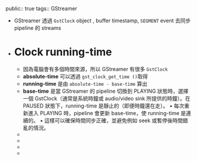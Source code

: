 public:: true
tags:: GStreamer

- GStreamer 透過 `GstClock` object , buffer timestamp, `SEGMENT` event 去同步 pipeline 的 streams
- # Clock running-time
	- 因為電腦會有多個時間來源，所以 GStreamer 有很多 `GstClock`
	- **absolute-time** 可以透過 `gst_clock_get_time ()`取得
	- **running-time** 是由 `absolute-time - base-time` 算出
	- **base-time** 是當 GStreamer 的 pipeline 切換到 PLAYING 狀態時，選擇一個 GstClock（通常是系統時鐘或 audio/video sink 所提供的時鐘）。在 PAUSED 狀態下，running-time 是靜止的（即便時鐘還在走）。
	  	•	每次重新進入 PLAYING 時，pipeline 會更新 base-time，使 running-time 是連續的。
	  	•	這樣可以確保時間同步正確，並避免例如 seek 或暫停後時間錯亂的情況。
	-
	-
	-
	-